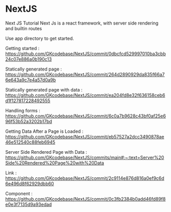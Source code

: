 # NextJS
Next JS Tutorial
Next Js is a react framework, with server side rendering and builtin routes

Use app directory to get started.

Getting started                     : https://github.com/GKcodebase/NextJS/commit/0dbcfcd529997010ba3cbb24c07e886a0b190c13

Statically generated page           : https://github.com/GKcodebase/NextJS/commit/264d2890929da835f66a76e643a9c7e4a57d0a9b

Statically generated page with data : https://github.com/GKcodebase/NextJS/commit/ea204fd8e32f636158ceb6d1f127817228492555

Handling forms                      : https://github.com/GKcodebase/NextJS/commit/6c0a7b9628c43bf0af25e696f53b52a3202b17bd

Getting Data After a Page is Loaded : https://github.com/GKcodebase/NextJS/commit/eb57527a2dcc3490878ae46e512540c88feb6945

Server Side Rendered Page with Data : https://github.com/GKcodebase/NextJS/commits/main#:~:text=Server%20Side%20Rendered%20Page%20with%20Data

Link                                : https://github.com/GKcodebase/NextJS/commit/2c9114e876d816a0ef9c6d6e496d8f62929dbb60

Component                           : https://github.com/GKcodebase/NextJS/commit/0c3fb2384b0add46fd89f8e0e3f7135d9a93edad
